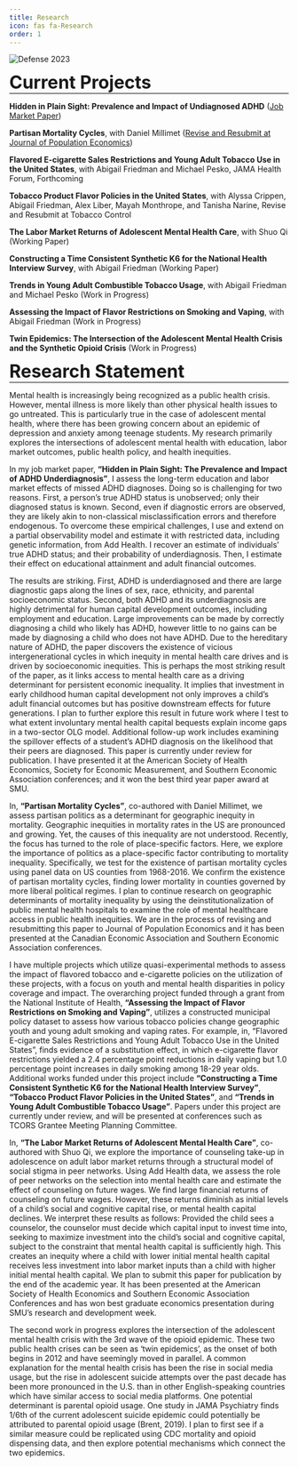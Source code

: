 ```yaml
---
title: Research
icon: fas fa-Research
order: 1
---
```


<img src="https://pbs.twimg.com/media/Ft8ezThaQAguPfL?format=jpg&name=large" alt="Defense 2023">

<font size="6"><p style="border-bottom:1px solid black;"><b>Current Projects</b></p></font> 

<b>Hidden in Plain Sight: Prevalence and Impact of Undiagnosed ADHD</b> (<a href="https://drive.google.com/file/d/1pcdRdH9rPn7CdGT960VaFrPoCYjr28C2/view?usp=drive_link">Job Market Paper</a>)

<b>Partisan Mortality Cycles</b>, with Daniel Millimet (<a href="https://drive.google.com/file/d/1eYWhhHkbsWgeyT-XcD_tCWpAncy0ILNf/view?usp=drive_link">Revise and Resubmit at Journal of Population Economics</a>)

<b>Flavored E-cigarette Sales Restrictions and Young Adult Tobacco Use in the United States</b>, with Abigail Friedman and Michael Pesko, JAMA Health Forum, Forthcoming

<b>Tobacco Product Flavor Policies in the United States</b>, with Alyssa Crippen, Abigail Friedman, Alex Liber, Mayah Monthrope, and Tanisha Narine, Revise and Resubmit at Tobacco Control

<b>The Labor Market Returns of Adolescent Mental Health Care</b>, with Shuo Qi (Working Paper)

<b>Constructing a Time Consistent Synthetic K6 for the National Health Interview Survey</b>, with Abigail Friedman (Working Paper)

<b>Trends in Young Adult Combustible Tobacco Usage</b>, with Abigail Friedman and Michael Pesko (Work in Progress)

<b>Assessing the Impact of Flavor Restrictions on Smoking and Vaping</b>, with Abigail Friedman (Work in Progress)

<b>Twin Epidemics: The Intersection of the Adolescent Mental Health Crisis and the Synthetic Opioid Crisis</b> (Work in Progress)

<font size="6"><p style="border-bottom:1px solid black;"><b>Research Statement</b></p></font> 

Mental health is increasingly being recognized as a public health crisis. However, mental illness is more likely than other physical health issues to go untreated. This is particularly true in the case of adolescent mental health, where there has been growing concern about an epidemic of depression and anxiety among teenage students. My research primarily explores the intersections of adolescent mental health with education, labor market outcomes, public health policy, and health inequities.

In my job market paper, **“Hidden in Plain Sight: The Prevalence and Impact of ADHD Underdiagnosis”**, I assess the long-term education and labor market effects of missed ADHD diagnoses. Doing so is challenging for two reasons. First, a person’s true ADHD status is unobserved; only their diagnosed status is known. Second, even if diagnostic errors are observed, they are likely akin to non-classical misclassification errors and therefore endogenous. To overcome these empirical challenges, I use and extend on a partial observability model and estimate it with restricted data, including genetic information, from Add Health. I recover an estimate of individuals’ true ADHD status; and their probability of underdiagnosis. Then, I estimate their effect on educational attainment and adult financial outcomes. 

The results are striking. First, ADHD is underdiagnosed and there are large diagnostic gaps along the lines of sex, race, ethnicity, and parental socioeconomic status. Second, both ADHD and its underdiagnosis are highly detrimental for human capital development outcomes, including employment and education. Large improvements can be made by correctly diagnosing a child who likely has ADHD, however little to no gains can be made by diagnosing a child who does not have ADHD. 
Due to the hereditary nature of ADHD, the paper discovers the existence of vicious intergenerational cycles in which inequity in mental health care drives and is driven by socioeconomic inequities. This is perhaps the most striking result of the paper, as it links access to mental health care as a driving determinant for persistent economic inequality. It implies that investment in early childhood human capital development not only improves a child’s adult financial outcomes but has positive downstream effects for future generations. I plan to further explore this result in future work where I test to what extent involuntary mental health capital bequests explain income gaps in a two-sector OLG model. Additional follow-up work includes examining the spillover effects of a student’s ADHD diagnosis on the likelihood that their peers are diagnosed. This paper is currently under review for publication. I have presented it at the American Society of Health Economics, Society for Economic Measurement, and Southern Economic Association conferences; and it won the best third year paper award at SMU.

In, **“Partisan Mortality Cycles”**, co-authored with Daniel Millimet, we assess partisan politics as a determinant for geographic inequity in mortality. Geographic inequities in mortality rates in the US are pronounced and growing. Yet, the causes of this inequality are not understood. Recently, the focus has turned to the role of place-specific factors. Here, we explore the importance of politics as a place-specific factor contributing to mortality inequality. Specifically, we test for the existence of partisan mortality cycles using panel data on US counties from 1968-2016. We confirm the existence of partisan mortality cycles, finding lower mortality in counties governed by more liberal political regimes. I plan to continue research on geographic determinants of mortality inequality by using the deinstitutionalization of public mental health hospitals to examine the role of mental healthcare access in public health inequities. We are in the process of revising and resubmitting this paper to Journal of Population Economics and it has been presented at the Canadian Economic Association and Southern Economic Association conferences.
 
I have multiple projects which utilize quasi-experimental methods to assess the impact of flavored tobacco and e-cigarette policies on the utilization of these projects, with a focus on youth and mental health disparities in policy coverage and impact. The overarching project funded through a grant from the National Institute of Health, **“Assessing the Impact of Flavor Restrictions on Smoking and Vaping”**, utilizes a constructed municipal policy dataset to assess how various tobacco policies change geographic youth and young adult smoking and vaping rates. For example, in, “Flavored E-cigarette Sales Restrictions and Young Adult Tobacco Use in the United States”, finds evidence of a substitution effect, in which e-cigarette flavor restrictions yielded a 2.4 percentage point reductions in daily vaping but 1.0 percentage point increases in daily smoking among 18-29 year olds. Additional works funded under this project include **“Constructing a Time Consistent Synthetic K6 for the National Health Interview Survey”**, **“Tobacco Product Flavor Policies in the United States”**, and **“Trends in Young Adult Combustible Tobacco Usage”**. Papers under this project are currently under review, and will be presented at conferences such as TCORS Grantee Meeting Planning Committee.
 
In, **“The Labor Market Returns of Adolescent Mental Health Care”**, co-authored with Shuo Qi, we explore the importance of counseling take-up in adolescence on adult labor market returns through a structural model of social stigma in peer networks. Using Add Health data, we assess the role of peer networks on the selection into mental health care and estimate the effect of counseling on future wages. We find large financial returns of counseling on future wages. However, these returns diminish as initial levels of a child’s social and cognitive capital rise, or mental health capital declines. We interpret these results as follows: Provided the child sees a counselor, the counselor must decide which capital input to invest time into, seeking to maximize investment into the child’s social and cognitive capital, subject to the constraint that mental health capital is sufficiently high. This creates an inequity where a child with lower initial mental health capital receives less investment into labor market inputs than a child with higher initial mental health capital. We plan to submit this paper for publication by the end of the academic year. It has been presented at the American Society of Health Economics and Southern Economic Association Conferences and has won best graduate economics presentation during SMU’s research and development week.

The second work in progress explores the intersection of the adolescent mental health crisis with the 3rd wave of the opioid epidemic. These two public health crises can be seen as ‘twin epidemics’, as the onset of both begins in 2012 and have seemingly moved in parallel. A common explanation for the mental health crisis has been the rise in social media usage, but the rise in adolescent suicide attempts over the past decade has been more pronounced in the U.S. than in other English-speaking countries which have similar access to social media platforms. One potential determinant is parental opioid usage. One study in JAMA Psychiatry finds 1/6th of the current adolescent suicide epidemic could potentially be attributed to parental opioid usage (Brent, 2019). I plan to first see if a similar measure could be replicated using CDC mortality and opioid dispensing data, and then explore potential mechanisms which connect the two epidemics.


